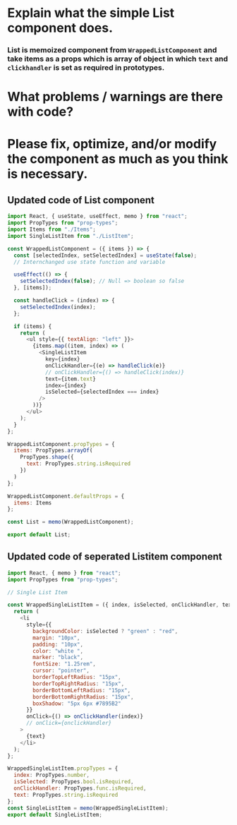 # Explain what the simple List component does.

###  List is memoized component from `WrappedListComponent` and take items as a props which is array of object in which `text` and `clickhandler` is set as required in prototypes.

# What problems / warnings are there with code?
# Please fix, optimize, and/or modify the component as much as you think is necessary.
## Updated code of List component
```js
import React, { useState, useEffect, memo } from "react";
import PropTypes from "prop-types";
import Items from "./Items";
import SingleListItem from "./ListItem";

const WrappedListComponent = ({ items }) => {
  const [selectedIndex, setSelectedIndex] = useState(false);
  // Internchanged use state function and variable

  useEffect(() => {
    setSelectedIndex(false); // Null => boolean so false
  }, [items]);

  const handleClick = (index) => {
    setSelectedIndex(index);
  };

  if (items) {
    return (
      <ul style={{ textAlign: "left" }}>
        {items.map((item, index) => (
          <SingleListItem
            key={index}
            onClickHandler={(e) => handleClick(e)}
            // onClickHandler={() => handleClick(index)}
            text={item.text}
            index={index}
            isSelected={selectedIndex === index}
          />
        ))}
      </ul>
    );
  }
};

WrappedListComponent.propTypes = {
  items: PropTypes.arrayOf(
    PropTypes.shape({
      text: PropTypes.string.isRequired
    })
  )
};

WrappedListComponent.defaultProps = {
  items: Items
};

const List = memo(WrappedListComponent);

export default List;

```
## Updated code of seperated Listitem component 
```js
import React, { memo } from "react";
import PropTypes from "prop-types";

// Single List Item

const WrappedSingleListItem = ({ index, isSelected, onClickHandler, text }) => {
  return (
    <li
      style={{
        backgroundColor: isSelected ? "green" : "red",
        margin: "10px",
        padding: "10px",
        color: "white ",
        marker: "black",
        fontSize: "1.25rem",
        cursor: "pointer",
        borderTopLeftRadius: "15px",
        borderTopRightRadius: "15px",
        borderBottomLeftRadius: "15px",
        borderBottomRightRadius: "15px",
        boxShadow: "5px 6px #7895B2"
      }}
      onClick={() => onClickHandler(index)}
      // onClick={onclickHandler}
    >
      {text}
    </li>
  );
};

WrappedSingleListItem.propTypes = {
  index: PropTypes.number,
  isSelected: PropTypes.bool.isRequired,
  onClickHandler: PropTypes.func.isRequired,
  text: PropTypes.string.isRequired
};
const SingleListItem = memo(WrappedSingleListItem);
export default SingleListItem;

```
